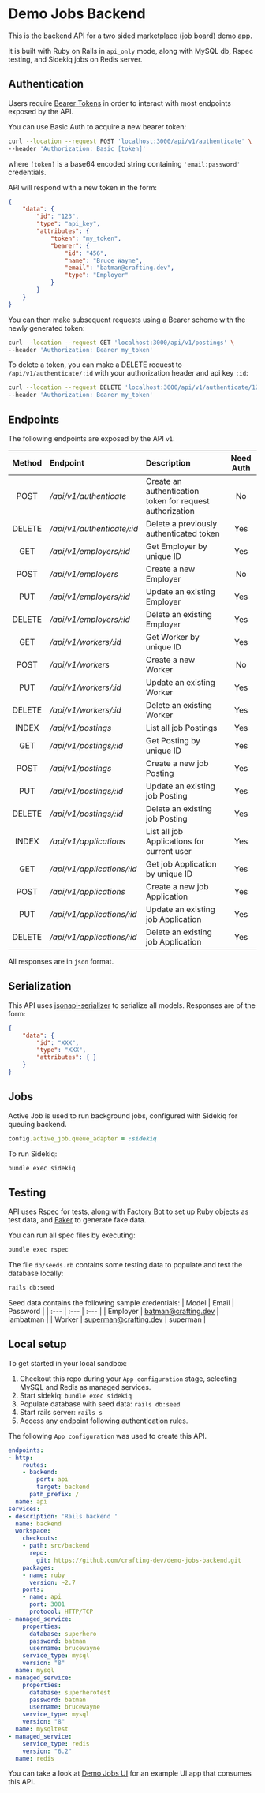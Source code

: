 # Demo Jobs Backend

This is the backend API for a two sided marketplace (job board) demo app. 

It is built with Ruby on Rails in `api_only` mode, along with MySQL db, Rspec testing, and Sidekiq jobs on Redis server.

## Authentication

Users require [Bearer Tokens](https://datatracker.ietf.org/doc/html/rfc6750) in order to interact with most endpoints exposed by the API. 

You can use Basic Auth to acquire a new bearer token:
```bash
curl --location --request POST 'localhost:3000/api/v1/authenticate' \
--header 'Authorization: Basic [token]'
```

where `[token]` is a base64 encoded string containing `'email:password'` credentials.

API will respond with a new token in the form:
```json
{
    "data": {
        "id": "123",
        "type": "api_key",
        "attributes": {
            "token": "my_token",
            "bearer": {
                "id": "456",
                "name": "Bruce Wayne",
                "email": "batman@crafting.dev",
                "type": "Employer"
            }
        }
    }
}
```

You can then make subsequent requests using a Bearer scheme with the newly generated token:
```bash
curl --location --request GET 'localhost:3000/api/v1/postings' \
--header 'Authorization: Bearer my_token'
```

To delete a token, you can make a  DELETE request to `/api/v1/authenticate/:id` with your authorization header and api key `:id`:
```bash
curl --location --request DELETE 'localhost:3000/api/v1/authenticate/123' \
--header 'Authorization: Bearer my_token'
```

## Endpoints

The following endpoints are exposed by the API `v1`. 

| Method | Endpoint | Description | Need Auth |
| :---: | :--- | :--- | :---: |
| POST | */api/v1/authenticate* | Create an authentication token for request authorization | No |
| DELETE | */api/v1/authenticate/:id* | Delete a previously authenticated token | Yes |
| GET | */api/v1/employers/:id* | Get Employer by unique ID | Yes |
| POST | */api/v1/employers* | Create a new Employer | No |
| PUT | */api/v1/employers/:id* | Update an existing Employer | Yes |
| DELETE | */api/v1/employers/:id* | Delete an existing Employer | Yes |
| GET | */api/v1/workers/:id* | Get Worker by unique ID | Yes |
| POST | */api/v1/workers* | Create a new Worker | No |
| PUT | */api/v1/workers/:id* | Update an existing Worker | Yes |
| DELETE | */api/v1/workers/:id* | Delete an existing Worker | Yes |
| INDEX | */api/v1/postings* | List all job Postings | Yes |
| GET | */api/v1/postings/:id* | Get Posting by unique ID | Yes |
| POST | */api/v1/postings* | Create a new job Posting | Yes |
| PUT | */api/v1/postings/:id* | Update an existing job Posting | Yes |
| DELETE | */api/v1/postings/:id* | Delete an existing job Posting | Yes |
| INDEX | */api/v1/applications* | List all job Applications for current user | Yes |
| GET | */api/v1/applications/:id* | Get job Application by unique ID | Yes |
| POST | */api/v1/applications* | Create a new job Application | Yes |
| PUT | */api/v1/applications/:id* | Update an existing job Application | Yes |
| DELETE | */api/v1/applications/:id* | Delete an existing job Application | Yes |

All responses are in `json` format.

## Serialization

This API uses [jsonapi-serializer](https://github.com/jsonapi-serializer/jsonapi-serializer) to serialize all models. Responses are of the form:
```json
{
    "data": {
        "id": "XXX",
        "type": "XXX",
        "attributes": { }
    }
}
```

## Jobs

Active Job is used to run background jobs, configured with Sidekiq for queuing backend. 
```ruby
config.active_job.queue_adapter = :sidekiq
```

To run Sidekiq:
```bash
bundle exec sidekiq
```

## Testing

API uses [Rspec](https://rspec.info/) for tests, along with [Factory Bot](https://github.com/thoughtbot/factory_bot_rails) to set up Ruby objects as test data, and [Faker](https://github.com/faker-ruby/faker) to generate fake data.

You can run all spec files by executing:
```bash
bundle exec rspec
```

The file `db/seeds.rb` contains some testing data to populate and test the database locally:
```bash
rails db:seed
```

Seed data contains the following sample credentials:
| Model | Email | Password |
| :--- | :--- | :--- |
| Employer | batman@crafting.dev | iambatman |
| Worker | superman@crafting.dev | superman |

## Local setup

To get started in your local sandbox:

1. Checkout this repo during your `App configuration` stage, selecting MySQL and Redis as managed services.
2. Start sidekiq: `bundle exec sidekiq`
3. Populate database with seed data: `rails db:seed`
4. Start rails server: `rails s`
5. Access any endpoint following authentication rules.

The following `App configuration` was used to create this API.
```yaml
endpoints:
- http:
    routes:
    - backend:
        port: api
        target: backend
      path_prefix: /
  name: api
services:
- description: 'Rails backend '
  name: backend
  workspace:
    checkouts:
    - path: src/backend
      repo:
        git: https://github.com/crafting-dev/demo-jobs-backend.git
    packages:
    - name: ruby
      version: ~2.7
    ports:
    - name: api
      port: 3001
      protocol: HTTP/TCP
- managed_service:
    properties:
      database: superhero
      password: batman
      username: brucewayne
    service_type: mysql
    version: "8"
  name: mysql
- managed_service:
    properties:
      database: superherotest
      password: batman
      username: brucewayne
    service_type: mysql
    version: "8"
  name: mysqltest
- managed_service:
    service_type: redis
    version: "6.2"
  name: redis
```

You can take a look at [Demo Jobs UI](https://github.com/crafting-dev/demo-jobs-ui) for an example UI app that consumes this API.